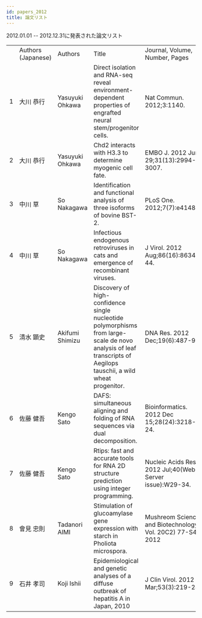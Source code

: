 ```yaml
---
id: papers_2012
title: 論文リスト
---
```


2012.01.01 -- 2012.12.31に発表された論文リスト

<table>
<tr>
    <td></td>
    <td>Authors (Japanese)</td>
    <td>Authors</td>
    <td>Title</td>
    <td>Journal, Volume, Number, Pages</td>
    <td>Published Year</td>
    <td>PMID</td>
    <td>DOI</td>
</tr>
<tr>
    <td>1</td>
    <td>大川 恭行</td>
    <td>Yasuyuki Ohkawa</td>
    <td>Direct isolation and RNA-seq reveal environment-dependent properties of engrafted neural stem/progenitor cells.</td>
    <td>Nat Commun. 2012;3:1140.</td>
    <td>2012</td>
    <td>23072808</td>
    <td>doi:10.1038/ncomms2132</td>
</tr>
<tr>
    <td>2</td>
    <td>大川 恭行</td>
    <td>Yasuyuki Ohkawa</td>
    <td>Chd2 interacts with H3.3 to determine myogenic cell fate.</td>
    <td>EMBO J. 2012 Jun 29;31(13):2994-3007.</td>
    <td>2012</td>
    <td>23072808</td>
    <td>doi:10.1038/ncomms2132</td>
</tr>
<tr>
    <td>3</td>
    <td>中川 草</td>
    <td>So Nakagawa</td>
    <td>Identification and functional analysis of three isoforms of bovine BST-2.</td>
    <td>PLoS One. 2012;7(7):e41483. </td>
    <td>2012</td>
    <td>22911799</td>
    <td>doi:10.1371/journal.pone.0041483</td>
</tr>
<tr>
    <td>4</td>
    <td>中川 草</td>
    <td>So Nakagawa</td>
    <td>Infectious endogenous retroviruses in cats and emergence of recombinant viruses.</td>
    <td>J Virol. 2012 Aug;86(16):8634-44.</td>
    <td>2012</td>
    <td>22674983</td>
    <td>doi:10.1128/JVI.00280-12</td>
</tr>
<tr>
    <td>5</td>
    <td>清水 顕史</td>
    <td>Akifumi Shimizu</td>
    <td>Discovery of high-confidence single nucleotide polymorphisms from large-scale de novo analysis of leaf transcripts of Aegilops tauschii, a wild wheat progenitor.</td>
    <td>DNA Res. 2012 Dec;19(6):487-97. </td>
    <td>2012</td>
    <td>23125207</td>
    <td>doi:10.1093/dnares/dss028</td>
</tr>
<tr>
    <td>6</td>
    <td>佐藤 健吾</td>
    <td>Kengo Sato</td>
    <td>DAFS: simultaneous aligning and folding of RNA sequences via dual decomposition.</td>
    <td>Bioinformatics. 2012 Dec 15;28(24):3218-24. </td>
    <td>2012</td>
    <td>23060618</td>
    <td>doi:10.1093/bioinformatics/bts612</td>
</tr>
<tr>
    <td>7</td>
    <td>佐藤 健吾</td>
    <td>Kengo Sato</td>
    <td>Rtips: fast and accurate tools for RNA 2D structure prediction using integer programming.</td>
    <td>Nucleic Acids Res. 2012 Jul;40(Web Server issue):W29-34. </td>
    <td>2012</td>
    <td>22600734</td>
    <td>doi:10.1093/nar/gks412</td>
</tr>
<tr>
    <td>8</td>
    <td>會見 忠則</td>
    <td>Tadanori AIMI</td>
    <td>Stimulation of glucoamylase gene expression with starch in Pholiota microspora. </td>
    <td>Mushreom Science and Biotechnology, Vol. 20C2) 77-S4, 2012</td>
    <td>2012</td>
    <td>NULL</td>
    <td>doi:10.24465/msb.20.2_77</td>
</tr>
<tr>
    <td>9</td>
    <td>石井 孝司</td>
    <td>Koji Ishii</td>
    <td>Epidemiological and genetic analyses of a diffuse outbreak of hepatitis A in Japan, 2010</td>
    <td>J Clin Virol. 2012 Mar;53(3):219-24. </td>
    <td>2012</td>
    <td>22196871</td>
    <td>doi:10.1016/j.jcv.2011.11.008</td>
</tr>
</table>
